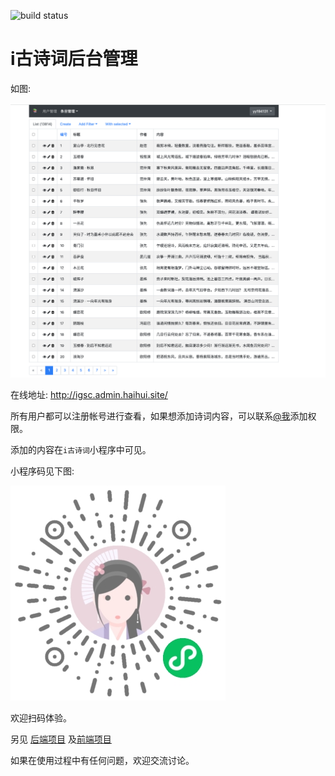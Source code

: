 ![build status](https://github.com/bujnlc8/gsc-admin/actions/workflows/snow.yaml/badge.svg)

# i古诗词后台管理

如图:

![](resource/home.jpg)

在线地址: <http://igsc.admin.haihui.site/>

所有用户都可以注册帐号进行查看，如果想添加诗词内容，可以联系[@我](mailto:75124771@qq.com)添加权限。

添加的内容在`i古诗词`小程序中可见。

小程序码见下图:

![](resource/barcode.jpg)

欢迎扫码体验。

另见 [后端项目](https://github.com/bujnlc8/go-gsc) 及[前端项目](https://github.com/bujnlc8/igsc-wx)

如果在使用过程中有任何问题，欢迎交流讨论。
